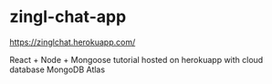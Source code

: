# zingl-chat-app

https://zinglchat.herokuapp.com/

React + Node + Mongoose tutorial hosted on herokuapp with cloud database MongoDB Atlas
